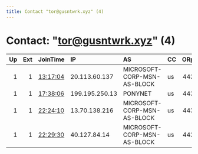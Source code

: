 ```yaml
---
title: Contact "tor@gusntwrk.xyz" (4)
---
```


# Contact: "tor@gusntwrk.xyz" (4)

|   Up |   Ext | JoinTime                                                                                              | IP             | AS                          | CC   |   ORp |   Dirp | OS    | Version   | Nickname   |   eFamMembers |
|-----:|------:|:------------------------------------------------------------------------------------------------------|:---------------|:----------------------------|:-----|------:|-------:|:------|:----------|:-----------|--------------:|
|    1 |     1 | [13:17:04](https://nusenu.github.io/OrNetStats/w/relay/43E481358AC8FCA6392A37D3AA29C154F07D261E.html) | 20.113.60.137  | MICROSOFT-CORP-MSN-AS-BLOCK | us   |   443 |      0 | Linux | 0.4.7.7   | gusntwrk   |             1 |
|    1 |     1 | [17:38:06](https://nusenu.github.io/OrNetStats/w/relay/6933B9BC32FAF71AE2B8360EE8606354737AB5C3.html) | 199.195.250.13 | PONYNET                     | us   |   443 |      0 | Linux | 0.4.7.7   | gusntwrk   |             1 |
|    1 |     1 | [22:24:10](https://nusenu.github.io/OrNetStats/w/relay/C2060C9392989A150C01BDFF5129EB9953113B03.html) | 13.70.138.216  | MICROSOFT-CORP-MSN-AS-BLOCK | us   |   443 |      0 | Linux | 0.4.7.7   | gusntwrk   |             1 |
|    1 |     1 | [22:29:30](https://nusenu.github.io/OrNetStats/w/relay/D874859E6D1991BE1DB5F70199281EFC592C3DE4.html) | 40.127.84.14   | MICROSOFT-CORP-MSN-AS-BLOCK | us   |   443 |      0 | Linux | 0.4.7.7   | gusntwrk   |             1 |
